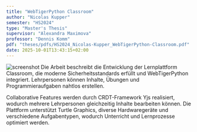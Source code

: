 ```yaml
---
title: "WebTigerPython Classroom"
author: "Nicolas Kupper"
semester: "HS2024"
type: "Master's Thesis"
supervisor: "Alexandra Maximova"
professor: "Dennis Komm"
pdf: "theses/pdfs/HS2024_Nicolas-Kupper_WebTigerPython-Classroom.pdf"
date: 2025-10-01T13:43:15+02:00
---
```

![screenshot](/theses/screenshots/HS2024_NicolasKupper.png)
Die Arbeit beschreibt die Entwicklung der Lernplattform Classroom, die moderne Sicherheitsstandards erfüllt und WebTigerPython integriert. Lehrpersonen können Inhalte, Übungen und Programmieraufgaben nahtlos erstellen.

Collaborative Features werden durch CRDT-Framework Yjs realisiert, wodurch mehrere Lehrpersonen gleichzeitig Inhalte bearbeiten können. Die Plattform unterstützt Turtle Graphics, diverse Hardwaregeräte und verschiedene Aufgabentypen, wodurch Unterricht und Lernprozesse optimiert werden.
